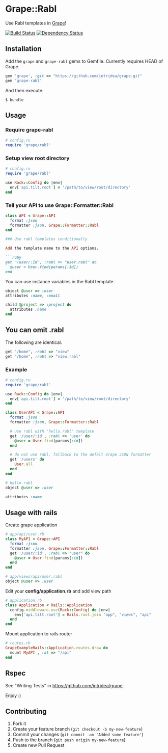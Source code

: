 # Grape::Rabl

Use Rabl templates in [Grape](https://github.com/intridea/grape)!

[![Build Status](https://secure.travis-ci.org/LTe/grape-rabl.png)](http://travis-ci.org/LTe/grape-rabl) [![Dependency Status](https://gemnasium.com/LTe/grape-rabl.png)](https://gemnasium.com/LTe/grape-rabl)


## Installation

Add the `grape` and `grape-rabl` gems to Gemfile. Currently requires HEAD of Grape.

```ruby
gem 'grape', :git => "https://github.com/intridea/grape.git"
gem 'grape-rabl'
```

And then execute:

    $ bundle

## Usage

### Require grape-rabl

```ruby
# config.ru
require 'grape/rabl'
```

### Setup view root directory
```ruby
# config.ru
require 'grape/rabl'

use Rack::Config do |env|
  env['api.tilt.root'] = '/path/to/view/root/directory'
end
```

### Tell your API to use Grape::Formatter::Rabl

```ruby
class API < Grape::API
  format :json
  formatter :json, Grape::Formatter::Rabl
end

### Use rabl templates conditionally

Add the template name to the API options.

```ruby
get "/user/:id", :rabl => "user.rabl" do
  @user = User.find(params[:id])
end
```

You can use instance variables in the Rabl template.

```ruby
object @user => :user
attributes :name, :email

child @project => :project do
  attributes :name
end
```

## You can omit .rabl

The following are identical.

```ruby
get "/home", :rabl => "view"
get "/home", :rabl => "view.rabl"
```

### Example

```ruby
# config.ru
require 'grape/rabl'

use Rack::Config do |env|
  env['api.tilt.root'] = '/path/to/view/root/directory'
end

class UserAPI < Grape::API
  format :json
  formatter :json, Grape::Formatter::Rabl

  # use rabl with 'hello.rabl' template
  get '/user/:id', :rabl => 'user' do
    @user = User.find(params[:id])
  end

  # do not use rabl, fallback to the defalt Grape JSON formatter
  get '/users' do
    User.all
  end
end
```

```ruby
# hello.rabl
object @user => :user

attributes :name
```

## Usage with rails

Create grape application

```ruby
# app/api/user.rb
class MyAPI < Grape::API
  format :json
  formatter :json, Grape::Formatter::Rabl
  get '/user/:id', :rabl => "user" do
    @user = User.find(params[:id])
  end
end
```

```ruby
# app/views/api/user.rabl
object @user => :user
```

Edit your **config/application.rb** and add view path

```ruby
# application.rb
class Application < Rails::Application
  config.middleware.use(Rack::Config) do |env|
    env['api.tilt.root'] = Rails.root.join "app", "views", "api"
  end
end
```

Mount application to rails router

```ruby
# routes.rb
GrapeExampleRails::Application.routes.draw do
  mount MyAPI , :at => "/api"
end
```

## Rspec

See "Writing Tests" in https://github.com/intridea/grape.

Enjoy :)

## Contributing

1. Fork it
2. Create your feature branch (`git checkout -b my-new-feature`)
3. Commit your changes (`git commit -am 'Added some feature'`)
4. Push to the branch (`git push origin my-new-feature`)
5. Create new Pull Request
